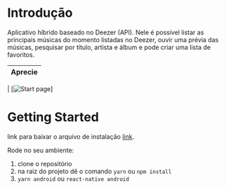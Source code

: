 # Introdução

Aplicativo híbrido baseado no Deezer (API). Nele é possível listar as principais músicas do momento listadas no Deezer, ouvir uma prévia das músicas, pesquisar por título, artista e álbum e pode criar uma lista de favoritos.

| Aprecie |
| ------- |

| [![Start page](https://raw.githubusercontent.com/allysonfield/public-assets/master/gifDeezer/demo.gif?raw=true)]

# Getting Started

link para baixar o arquivo de instalação [link](https://mega.nz/file/6bohxYLJ#oIB0stUfPl-oZX4kawnTmuA8x2e9R8atVSvZ2vPU3gY).

Rode no seu ambiente:

1. clone o repositório
2. na raiz do projeto dê o comando `yarn` ou `npm install`
3. `yarn android` ou `react-native android`
